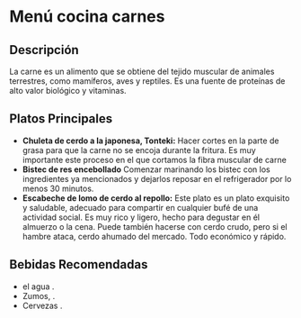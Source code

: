# Menú cocina carnes


## Descripción 
La carne es un alimento que se obtiene del tejido muscular de animales terrestres, como mamíferos, aves y reptiles. Es una fuente de proteínas de alto valor biológico y vitaminas. 

## Platos Principales

- **Chuleta de cerdo a la japonesa, Tonteki:** Hacer cortes en la parte de grasa para que la carne no se encoja durante la fritura. Es muy importante este proceso en el que cortamos la fibra muscular de carne
- **Bistec de res encebollado** Comenzar marinando los bistec con los ingredientes ya mencionados y dejarlos reposar en el refrigerador por lo menos 30 minutos.
- **Escabeche de lomo de cerdo al repollo:** Este plato es un plato exquisito y saludable, adecuado para compartir en cualquier bufé de una actividad social. Es muy rico y ligero, hecho para degustar en él almuerzo o la cena. Puede también hacerse con cerdo crudo, pero si el hambre ataca, cerdo ahumado del mercado. Todo económico y rápido.

## Bebidas Recomendadas
- el agua .
- Zumos, .
- Cervezas .

